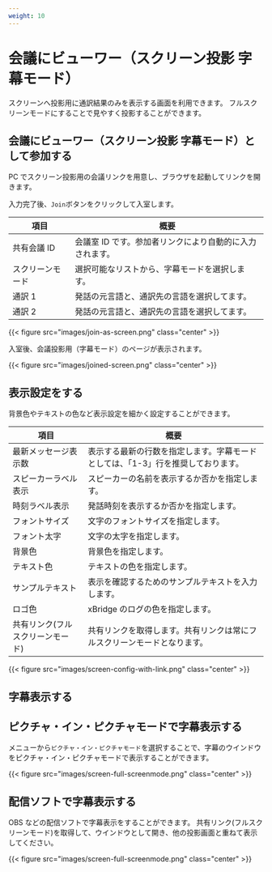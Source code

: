 ```yaml
---
weight: 10
---
```


# 会議にビューワー（スクリーン投影 字幕モード）

スクリーンへ投影用に通訳結果のみを表示する画面を利用できます。
フルスクリーンモードにすることで見やすく投影することができます。

## 会議にビューワー（スクリーン投影 字幕モード）として参加する

PC でスクリーン投影用の会議リンクを用意し、ブラウザを起動してリンクを開きます。

入力完了後、`Join`ボタンをクリックして入室します。

| 項目             | 概要                                                     |
| ---------------- | -------------------------------------------------------- |
| 共有会議 ID 　   | 会議室 ID です。参加者リンクにより自動的に入力されます。 |
| スクリーンモード | 選択可能なリストから、字幕モードを選択します。           |
| 通訳 1           | 発話の元言語と、通訳先の言語を選択してます。             |
| 通訳 2           | 発話の元言語と、通訳先の言語を選択してます。             |

{{< figure src="images/join-as-screen.png" class="center" >}}

入室後、会議投影用（字幕モード）のページが表示されます。

{{< figure src="images/joined-screen.png" class="center" >}}

## 表示設定をする

背景色やテキストの色など表示設定を細かく設定することができます。

| 項目                             | 概要                                                                              |
| -------------------------------- | --------------------------------------------------------------------------------- |
| 最新メッセージ表示数 　          | 表示する最新の行数を指定します。字幕モードとしては、「1-3」行を推奨しております。 |
| スピーカーラベル表示             | スピーカーの名前を表示するか否かを指定します。                                    |
| 時刻ラベル表示                   | 発話時刻を表示するか否かを指定します。                                            |
| フォントサイズ                   | 文字のフォントサイズを指定します。                                                |
| フォント太字                     | 文字の太字を指定します。                                                          |
| 背景色                           | 背景色を指定します。                                                              |
| テキスト色                       | テキストの色を指定します。                                                        |
| サンプルテキスト                 | 表示を確認するためのサンプルテキストを入力します。                                |
| ロゴ色                           | xBridge のログの色を指定します。                                                  |
| 共有リンク(フルスクリーンモード) | 共有リンクを取得します。共有リンクは常にフルスクリーンモードとなります。          |

{{< figure src="images/screen-config-with-link.png" class="center" >}}

## 字幕表示する

## ピクチャ・イン・ピクチャモードで字幕表示する

メニューから`ピクチャ・イン・ピクチャモード`を選択することで、字幕のウインドウをピクチャ・イン・ピクチャモードで表示することができます。

{{< figure src="images/screen-full-screenmode.png" class="center" >}}

## 配信ソフトで字幕表示する

OBS などの配信ソフトで字幕表示をすることができます。
共有リンク(フルスクリーンモード)を取得して、ウインドウとして開き、他の投影画面と重ねて表示してください。

{{< figure src="images/screen-full-screenmode.png" class="center" >}}
